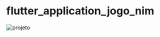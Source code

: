 # flutter_application_jogo_nim

![projeto](https://github.com/enricofs/flutter_nim_enrico/assets/73853747/c3151443-94e6-4bfd-b61a-7da8d433a4a4)
